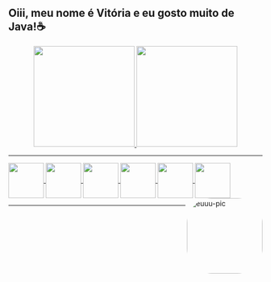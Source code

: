 ## Oiii, meu nome é Vitória e eu gosto muito de Java!☕

<!--
**vitoriaacarvalho/vitoriaacarvalho** is a ✨ _special_ ✨ repository because its `README.md` (this file) appears on your GitHub profile.

Here are some ideas to get you started:

- 🔭 I’m currently working on ...
- 🌱 I’m currently learning ...
- 👯 I’m looking to collaborate on ...
- 🤔 I’m looking for help with ...
- 💬 Ask me about ...
- 📫 How to reach me: ...
- 😄 Pronouns: ...
-->
<div align="center">
  <a href="https://github.com/vitoriaacarvalho">
  <img height="200em" src="https://github-readme-stats.vercel.app/api?username=vitoriaacarvalho&show_icons=true&theme=dracula&include_all_commits=true&count_private=true"/>
  <img height="200em" src="https://github-readme-stats.vercel.app/api/top-langs/?username=vitoriaacarvalho&layout=compact&langs_count=7&theme=dracula"/>
</div>
<hr>
<div>
   <img align="center" height="70" width="70" src="https://cdn.jsdelivr.net/gh/devicons/devicon/icons/java/java-original.svg"/>
   <img align="center" height="70" width="70" src="https://cdn.jsdelivr.net/gh/devicons/devicon/icons/spring/spring-original.svg" />    
   <img align="center" height="70" width="70" src="https://cdn.jsdelivr.net/gh/devicons/devicon/icons/react/react-original.svg" />
   <img align="center" height="70" width="70" src="https://cdn.jsdelivr.net/gh/devicons/devicon/icons/mysql/mysql-original.svg" />
   <img align="center" height="70" width="70" src="https://cdn.jsdelivr.net/gh/devicons/devicon/icons/mongodb/mongodb-original.svg" />
   <img align="center" height="70" width="70" src="https://cdn.jsdelivr.net/gh/devicons/devicon/icons/python/python-original.svg" />
   <img align="right" alt="euuu-pic" height="150" style="border-radius:50px;" src="https://media.discordapp.net/attachments/971884244639043614/1018550537387528253/download20220900125553.png?width=389&height=389" />
</div>                           
 
</div>    
<hr>
